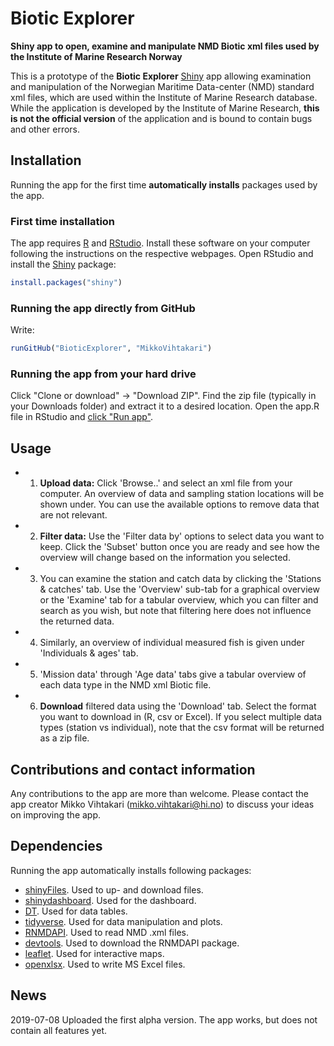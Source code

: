 # Biotic Explorer 
**Shiny app to open, examine and manipulate NMD Biotic xml files used by the Institute of Marine Research Norway**

This is a prototype of the **Biotic Explorer** [Shiny](https://shiny.rstudio.com/) app allowing examination and manipulation of the Norwegian Maritime Data-center (NMD) standard xml files, which are used within the Institute of Marine Research database. While the application is developed by the Institute of Marine Research, **this is not the official version** of the application and is bound to contain bugs and other errors. 

## Installation

Running the app for the first time **automatically installs** packages used by the app.

### First time installation

The app requires [R](https://www.r-project.org/) and [RStudio](https://www.rstudio.com/). Install these software on your computer following the instructions on the respective webpages. Open RStudio and install the [Shiny](https://shiny.rstudio.com/) package:




```r
install.packages("shiny")
```

### Running the app directly from GitHub

Write:


```r
runGitHub("BioticExplorer", "MikkoVihtakari")
```

### Running the app from your hard drive

Click "Clone or download" -> "Download ZIP". Find the zip file (typically in your Downloads folder) and extract it to a desired location. Open the app.R file in RStudio and [click "Run app"](https://shiny.rstudio.com/tutorial/written-tutorial/lesson1/).

## Usage

- 1) **Upload data:** Click 'Browse..' and select an xml file from your computer. An overview of data and sampling station locations will be shown under. You can use the available options to remove data that are not relevant.
- 2) **Filter data:** Use the 'Filter data by' options to select data you want to keep. Click the 'Subset' button once you are ready and see how the overview will change based on the information you selected.
- 3) You can examine the station and catch data by clicking the 'Stations & catches' tab. Use the 'Overview' sub-tab for a graphical overview or the 'Examine' tab for a tabular overview, which you can filter and search as you wish, but note that filtering here does not influence the returned data.
- 4) Similarly, an overview of individual measured fish is given under 'Individuals & ages' tab.
- 5) 'Mission data' through 'Age data' tabs give a tabular overview of each data type in the NMD xml Biotic file.
- 6) **Download** filtered data using the 'Download' tab. Select the format you want to download in (R, csv or Excel). If you select multiple data types (station vs individual), note that the csv format will be returned as a zip file.

## Contributions and contact information

Any contributions to the app are more than welcome. Please contact the app creator Mikko Vihtakari (<mikko.vihtakari@hi.no>) to discuss your ideas on improving the app.

## Dependencies

Running the app automatically installs following packages:

- [shinyFiles](https://cran.r-project.org/web/packages/shinyFiles/index.html). Used to up- and download files.  
- [shinydashboard](https://cran.r-project.org/web/packages/shinydashboard/index.html). Used for the dashboard.
- [DT](https://cran.r-project.org/web/packages/DT/index.html). Used for data tables.
- [tidyverse](https://cran.r-project.org/web/packages/tidyverse/index.html). Used for data manipulation and plots.
- [RNMDAPI](https://github.com/REDUS-IMR/RNMDAPI). Used to read NMD .xml files.
- [devtools](https://cran.r-project.org/web/packages/devtools/index.html). Used to download the RNMDAPI package.
- [leaflet](https://cran.r-project.org/web/packages/leaflet/index.html). Used for interactive maps.
- [openxlsx](https://cran.r-project.org/web/packages/openxlsx/index.html). Used to write MS Excel files. 

## News

2019-07-08 Uploaded the first alpha version. The app works, but does not contain all features yet. 
